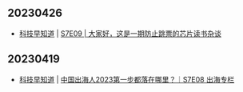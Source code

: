 ## 20230426
- [科技早知道](https://guiguzaozhidao.fireside.fm/) | [S7E09 | 大家好，这是一期防止跳票的芯片读书杂谈](https://guiguzaozhidao.fireside.fm/20220160)

## 20230419
- [科技早知道](https://guiguzaozhidao.fireside.fm/) | [中国出海人2023第一步都落在哪里？｜S7E08 出海专栏](https://guiguzaozhidao.fireside.fm/20220159)

